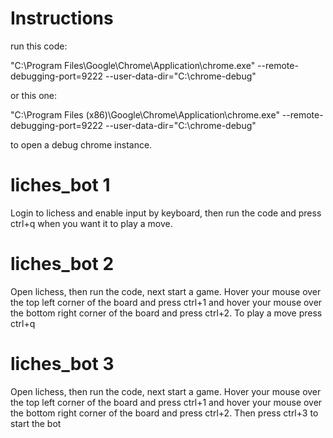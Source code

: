 # Instructions

run this code:

  "C:\Program Files\Google\Chrome\Application\chrome.exe" --remote-debugging-port=9222 --user-data-dir="C:\chrome-debug"
  
or this one:

  "C:\Program Files (x86)\Google\Chrome\Application\chrome.exe" --remote-debugging-port=9222 --user-data-dir="C:\chrome-debug"
  

to open a debug chrome instance.

# liches_bot 1

Login to lichess and enable input by keyboard, then run the code and press ctrl+q when you want it to play a move.

# liches_bot 2

Open lichess, then run the code, next start a game.
Hover your mouse over the top left corner of the board and press ctrl+1 and hover your mouse over the bottom right corner of the board and press ctrl+2.
To play a move press ctrl+q

# liches_bot 3

Open lichess, then run the code, next start a game.
Hover your mouse over the top left corner of the board and press ctrl+1 and hover your mouse over the bottom right corner of the board and press ctrl+2.
Then press ctrl+3 to start the bot
